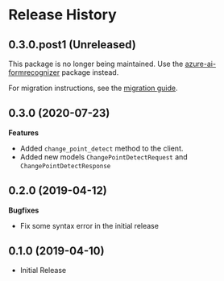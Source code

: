 # Release History

## 0.3.0.post1 (Unreleased)

This package is no longer being maintained. Use the [azure-ai-formrecognizer](https://pypi.org/project/azure-ai-formrecognizer/) package instead.

For migration instructions, see the [migration guide](https://learn.microsoft.com/previous-versions/azure/batch-ai/how-to-migrate).

## 0.3.0 (2020-07-23)

**Features**

  - Added `change_point_detect` method to the client.
  - Added new models `ChangePointDetectRequest` and `ChangePointDetectResponse`

## 0.2.0 (2019-04-12)

**Bugfixes**

  - Fix some syntax error in the initial release

## 0.1.0 (2019-04-10)

  - Initial Release
